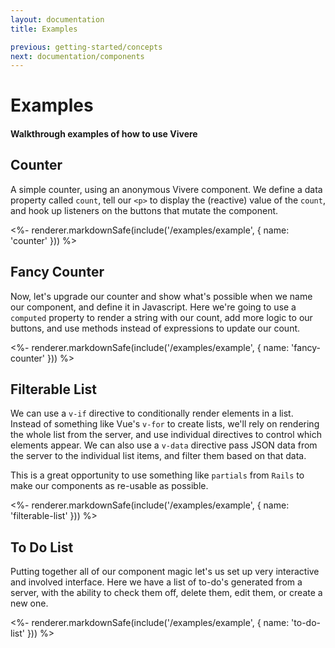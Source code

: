 ```yaml
---
layout: documentation
title: Examples

previous: getting-started/concepts
next: documentation/components
---
```


# Examples

#### Walkthrough examples of how to use Vivere

## Counter

A simple counter, using an anonymous Vivere component. We define a data property called `count`, tell our `<p>` to display the (reactive) value of the `count`, and hook up listeners on the buttons that mutate the component.

<%- renderer.markdownSafe(include('/examples/example', { name: 'counter' })) %>

## Fancy Counter

Now, let's upgrade our counter and show what's possible when we name our component, and define it in Javascript. Here we're going to use a `computed` property to render a string with our count, add more logic to our buttons, and use methods instead of expressions to update our count.

<%- renderer.markdownSafe(include('/examples/example', { name: 'fancy-counter' })) %>

## Filterable List

We can use a `v-if` directive to conditionally render elements in a list. Instead of something like Vue's `v-for` to create lists, we'll rely on rendering the whole list from the server, and use individual directives to control which elements appear. We can also use a `v-data` directive pass JSON data from the server to the individual list items, and filter them based on that data.

This is a great opportunity to use something like `partials` from `Rails` to make our components as re-usable as possible.

<%- renderer.markdownSafe(include('/examples/example', { name: 'filterable-list' })) %>

## To Do List

Putting together all of our component magic let's us set up very interactive and involved interface. Here we have a list of to-do's generated from a server, with the ability to check them off, delete them, edit them, or create a new one.

<%- renderer.markdownSafe(include('/examples/example', { name: 'to-do-list' })) %>
